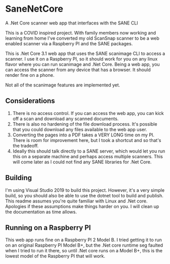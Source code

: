 # SaneNetCore
A .Net Core scanner web app that interfaces with the SANE CLI

This is a COVID inspired project. With family members now working and learning from home I've converted my old ScanSnap scanner to be a web enabled scanner via a Raspberry PI and the SANE packages.

This is .Net Core 3.1 web app that uses the SANE scanimage CLI to access a scanner. I use it on a Raspberry PI, so it should work for you on any linux flavor where you can run scanimage and .Net Core. Being a web app, you can access the scanner from any device that has a browser. It should render fine on a phone.

Not all of the scanimage features are implemented yet.

## Considerations
1. There is no access control. If you can access the web app, you can kick off a scan and download any scanned documents.
1. There is also no hardening of the file download process. It's possible that you could download any files available to the web app user.  
1. Converting the pages into a PDF takes a VERY LONG time on my PI. There is room for improvement here, but I took a shortcut and so that's the tradeoff.
1. Ideally this should talk directly to a SANE server, which would let you run this on a separate machine and perhaps access multiple scanners. This will come later as I could not find any SANE libraries for .Net Core.

## Building
I'm using Visual Studio 2019 to build this project. However, it's a very simple build, so you should also be able to use the dotnet tool to build and publish. This readme assumes you're quite familiar with Linux and .Net core. Apologies if these assumptions make things harder on you. I will clean up the documentation as time allows.

## Running on a Raspberry PI
This web app runs fine on a Raspberry PI 2 Model B. I tried getting it to run on an original Raspberry PI Model B+, but the .Net core runtime seg faulted when I tried to run it there, so until .Net core runs on a Model B+, this is the lowest model of the Raspberry PI that will work.